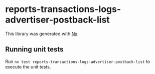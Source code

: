# reports-transactions-logs-advertiser-postback-list

This library was generated with [Nx](https://nx.dev).

## Running unit tests

Run `nx test reports-transactions-logs-advertiser-postback-list` to execute the unit tests.
